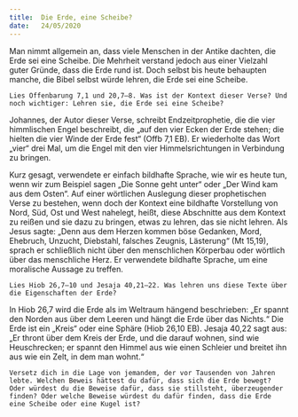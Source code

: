 ```yaml
---
title:  Die Erde, eine Scheibe?
date:   24/05/2020
---
```


Man nimmt allgemein an, dass viele Menschen in der Antike dachten, die Erde sei eine Scheibe. Die Mehrheit verstand jedoch aus einer Vielzahl guter Gründe, dass die Erde rund ist. Doch selbst bis heute behaupten manche, die Bibel selbst würde lehren, die Erde sei eine Scheibe.

`Lies Offenbarung 7,1 und 20,7–8. Was ist der Kontext dieser Verse? Und noch wichtiger: Lehren sie, die Erde sei eine Scheibe?`

Johannes, der Autor dieser Verse, schreibt Endzeitprophetie, die die vier himmlischen Engel beschreibt, die „auf den vier Ecken der Erde stehen; die hielten die vier Winde der Erde fest“ (Offb 7,1 EB). Er wiederholte das Wort „vier“ drei Mal, um die Engel mit den vier Himmelsrichtungen in Verbindung zu bringen.

Kurz gesagt, verwendete er einfach bildhafte Sprache, wie wir es heute tun, wenn wir zum Beispiel sagen „Die Sonne geht unter“ oder „Der Wind kam aus dem Osten“. Auf einer wörtlichen Auslegung dieser prophetischen Verse zu bestehen, wenn doch der Kontext eine bildhafte Vorstellung von Nord, Süd, Ost und West nahelegt, heißt, diese Abschnitte aus dem Kontext zu reißen und sie dazu zu bringen, etwas zu lehren, das sie nicht lehren. Als Jesus sagte: „Denn aus dem Herzen kommen böse Gedanken, Mord, Ehebruch, Unzucht, Diebstahl, falsches Zeugnis, Lästerung“ (Mt 15,19), sprach er schließlich nicht über den menschlichen Körperbau oder wörtlich über das menschliche Herz. Er verwendete bildhafte Sprache, um eine moralische Aussage zu treffen.

`Lies Hiob 26,7–10 und Jesaja 40,21–22. Was lehren uns diese Texte über die Eigenschaften der Erde?`

In Hiob 26,7 wird die Erde als im Weltraum hängend beschrieben: „Er spannt den Norden aus über dem Leeren und hängt die Erde über das Nichts.“ Die Erde ist ein „Kreis“ oder eine Sphäre (Hiob 26,10 EB). Jesaja 40,22 sagt aus: „Er thront über dem Kreis der Erde, und die darauf wohnen, sind wie Heuschrecken; er spannt den Himmel aus wie einen Schleier und breitet ihn aus wie ein Zelt, in dem man wohnt.“

`Versetz dich in die Lage von jemandem, der vor Tausenden von Jahren lebte. Welchen Beweis hättest du dafür, dass sich die Erde bewegt? Oder würdest du die Beweise dafür, dass sie stillsteht, überzeugender finden? Oder welche Beweise würdest du dafür finden, dass die Erde eine Scheibe oder eine Kugel ist?`
